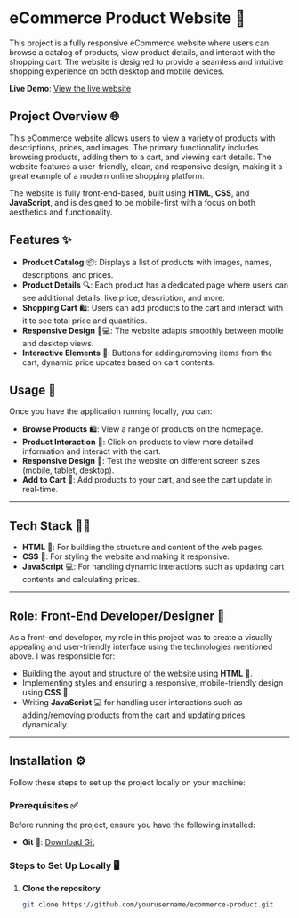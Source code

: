 # eCommerce Product Website 🛒

This project is a fully responsive eCommerce website where users can browse a catalog of products, view product details, and interact with the shopping cart. The website is designed to provide a seamless and intuitive shopping experience on both desktop and mobile devices.

**Live Demo**: [View the live website](https://ecommerce-products-one.vercel.app/)

## Project Overview 🌐

This eCommerce website allows users to view a variety of products with descriptions, prices, and images. The primary functionality includes browsing products, adding them to a cart, and viewing cart details. The website features a user-friendly, clean, and responsive design, making it a great example of a modern online shopping platform.

The website is fully front-end-based, built using **HTML**, **CSS**, and **JavaScript**, and is designed to be mobile-first with a focus on both aesthetics and functionality.

## Features ✨

- **Product Catalog** 📦: Displays a list of products with images, names, descriptions, and prices.
- **Product Details** 🔍: Each product has a dedicated page where users can see additional details, like price, description, and more.
- **Shopping Cart** 🛍️: Users can add products to the cart and interact with it to see total price and quantities.
- **Responsive Design** 📱💻: The website adapts smoothly between mobile and desktop views.
- **Interactive Elements** 🔄: Buttons for adding/removing items from the cart, dynamic price updates based on cart contents.
  
## Usage 🚀

Once you have the application running locally, you can:

- **Browse Products** 🛍️: View a range of products on the homepage.
- **Product Interaction** 💬: Click on products to view more detailed information and interact with the cart.
- **Responsive Design** 📱: Test the website on different screen sizes (mobile, tablet, desktop).
- **Add to Cart** 🛒: Add products to your cart, and see the cart update in real-time.

---

## Tech Stack 🧑‍💻

- **HTML** 📝: For building the structure and content of the web pages.
- **CSS** 🎨: For styling the website and making it responsive.
- **JavaScript** 💻: For handling dynamic interactions such as updating cart contents and calculating prices.

---

## Role: Front-End Developer/Designer 🎨

As a front-end developer, my role in this project was to create a visually appealing and user-friendly interface using the technologies mentioned above. I was responsible for:

- Building the layout and structure of the website using **HTML** 📝.
- Implementing styles and ensuring a responsive, mobile-friendly design using **CSS** 🎨.
- Writing **JavaScript** 💻 for handling user interactions such as adding/removing products from the cart and updating prices dynamically.

---

## Installation ⚙️

Follow these steps to set up the project locally on your machine:

### Prerequisites ✅

Before running the project, ensure you have the following installed:
- **Git** 🔧: [Download Git](https://git-scm.com/)

### Steps to Set Up Locally 🖥️

1. **Clone the repository**:
   ```bash
   git clone https://github.com/yourusername/ecommerce-product.git
